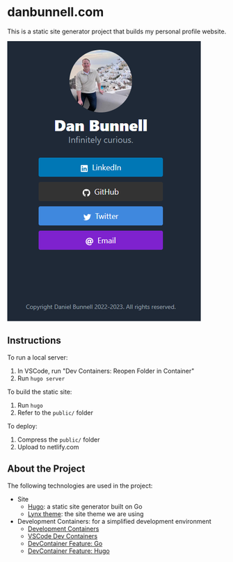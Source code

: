 # danbunnell.com

This is a static site generator project that builds my personal profile website.

![Screenshot](./res/screenshot.png)

## Instructions

To run a local server:

1. In VSCode, run "Dev Containers: Reopen Folder in Container"
2. Run `hugo server`

To build the static site:

1. Run `hugo`
2. Refer to the `public/` folder

To deploy:

1. Compress the `public/` folder
2. Upload to netlify.com

## About the Project

The following technologies are used in the project:

- Site
  - [Hugo](https://gohugo.io): a static site generator built on Go
  - [Lynx theme](https://github.com/jpanther/lynx): the site theme we are using
- Development Containers: for a simplified development environment
  - [Development Containers](https://containers.dev/)
  - [VSCode Dev Containers](https://code.visualstudio.com/docs/devcontainers/containers)
  - [DevContainer Feature: Go](https://ghcr.io/devcontainers/features/go:1)
  - [DevContainer Feature: Hugo](https://ghcr.io/devcontainers/features/hugo:1)